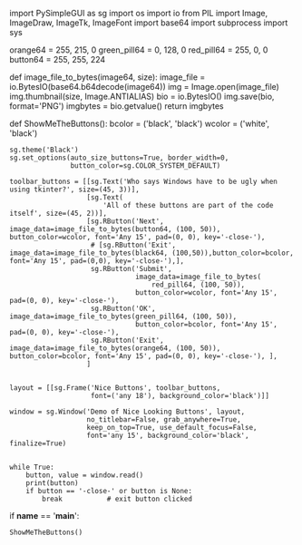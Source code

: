 import PySimpleGUI as sg
import os
import io
from PIL import Image, ImageDraw, ImageTk, ImageFont
import base64
import subprocess
import sys

orange64 = 255, 215, 0
green_pill64 = 0, 128, 0
red_pill64 = 255, 0, 0
button64 = 255, 255, 224


def image_file_to_bytes(image64, size):
    image_file = io.BytesIO(base64.b64decode(image64))
    img = Image.open(image_file)
    img.thumbnail(size, Image.ANTIALIAS)
    bio = io.BytesIO()
    img.save(bio, format='PNG')
    imgbytes = bio.getvalue()
    return imgbytes


def ShowMeTheButtons():
    bcolor = ('black', 'black')
    wcolor = ('white', 'black')

    sg.theme('Black')
    sg.set_options(auto_size_buttons=True, border_width=0,
                   button_color=sg.COLOR_SYSTEM_DEFAULT)

    toolbar_buttons = [[sg.Text('Who says Windows have to be ugly when using tkinter?', size=(45, 3))],
                       [sg.Text(
                           'All of these buttons are part of the code itself', size=(45, 2))],
                       [sg.RButton('Next', image_data=image_file_to_bytes(button64, (100, 50)), button_color=wcolor, font='Any 15', pad=(0, 0), key='-close-'),
                        # [sg.RButton('Exit', image_data=image_file_to_bytes(black64, (100,50)),button_color=bcolor, font='Any 15', pad=(0,0), key='-close-'),],
                        sg.RButton('Submit',
                                   image_data=image_file_to_bytes(
                                       red_pill64, (100, 50)),
                                   button_color=wcolor, font='Any 15', pad=(0, 0), key='-close-'),
                        sg.RButton('OK', image_data=image_file_to_bytes(green_pill64, (100, 50)),
                                   button_color=bcolor, font='Any 15', pad=(0, 0), key='-close-'),
                        sg.RButton('Exit', image_data=image_file_to_bytes(orange64, (100, 50)), button_color=bcolor, font='Any 15', pad=(0, 0), key='-close-'), ],
                       ]


    layout = [[sg.Frame('Nice Buttons', toolbar_buttons,
                        font=('any 18'), background_color='black')]]

    window = sg.Window('Demo of Nice Looking Buttons', layout,
                       no_titlebar=False, grab_anywhere=True,
                       keep_on_top=True, use_default_focus=False,
                       font='any 15', background_color='black', finalize=True)


    while True:
        button, value = window.read()
        print(button)
        if button == '-close-' or button is None:
            break           # exit button clicked


if __name__ == '__main__':

    ShowMeTheButtons()
